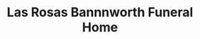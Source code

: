 ---
title: "Las Rosas Bannnworth Funeral Home"
url: /elizabeth/las-rosas-bannnworth-funeral-home/
shop: funeral directors
---